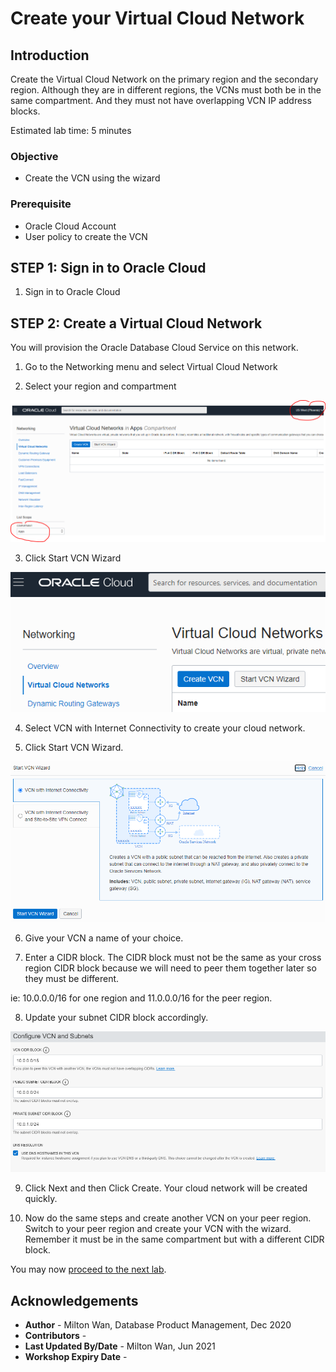 # Create your Virtual Cloud Network

## Introduction
Create the Virtual Cloud Network on the primary region and the secondary region.  Although they are in different regions, the VCNs must both be in the same compartment. And they must not have overlapping VCN IP address blocks.

Estimated lab time:  5 minutes

### Objective
- Create the VCN using the wizard

### Prerequisite
- Oracle Cloud Account
- User policy to create the VCN

## **STEP 1:** Sign in to Oracle Cloud
1. Sign in to Oracle Cloud

## **STEP 2:** Create a Virtual Cloud Network  

You will provision the Oracle Database Cloud Service on this network.

1. Go to the Networking menu and select Virtual Cloud Network

2. Select your region and compartment

  ![select-compartment](./images/select-compartment.png)

3. Click Start VCN Wizard

  ![image-20210121173942686](./images/image-20210121173942686.png)


4. Select VCN with Internet Connectivity to create your cloud network.

5. Click Start VCN Wizard.  

  ![image-20210121180617626](./images/image-20210121180617626.png)



6. Give your VCN a name of your choice.

7. Enter a CIDR block.  The CIDR block must not be the same as your cross region CIDR block because we will need to peer them together later so they must be different.  

ie: 10.0.0.0/16 for one region and 11.0.0.0/16 for the peer region.

8. Update your subnet CIDR block accordingly.

  ![image-20210121181204561](./images/image-20210121181204561.png)

9. Click Next and then Click Create.  Your cloud network will be created quickly.

10. Now do the same steps and create another VCN on your peer region.  Switch to your peer region and create your VCN with the wizard.  Remember it must be in the same compartment but with a different CIDR block.

You may now [proceed to the next lab](#next).

## Acknowledgements
* **Author** - Milton Wan, Database Product Management, Dec 2020
* **Contributors** -  
* **Last Updated By/Date** - Milton Wan, Jun 2021
* **Workshop Expiry Date** -
